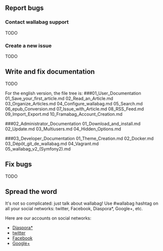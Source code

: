 ## Report bugs
### Contact wallabag support
TODO
### Create a new issue
TODO
## Write and fix documentation
TODO

For the english version, the file tree is:
###01_User_Documentation
	01_Save_your_first_article.md
	02_Read_an_Article.md
	03_Organize_Articles.md
	04_Configure_wallabag.md
	05_Search.md
	06_epub_Conversion.md
	07_Issue_with_Article.md
	08_RSS_Feed.md
	09_Import_Export.md
	10_Framabag_Account_Creation.md
	
###02_Administrator_Documentation
	01_Download_and_install.md
	02_Update.md
	03_Multiusers.md
	04_Hidden_Options.md
    
###03_Developer_Documentation
	01_Theme_Creation.md
	02_Docker.md
	03_Dépôt_git_de_wallabag.md
	04_Vagrant.md
	05_wallabag_v2_(Symfony2).md

## Fix bugs
TODO
## Spread the word
It's not so complicated: just talk about wallabag! Use #wallabag hashtag on all your social networks: twitter, Facebook, Diaspora*, Google+, etc. 

Here are our accounts on social networks: 
* [Diaspora*](https://framasphere.org/people/2335ff202f920132196e2a0000053625)
* [twitter](https:/twitter.com/wallabagapp)
* [Facebook](https://www.facebook.com/wallabag)
* [Google+](https://plus.google.com/+WallabagOrg/)
